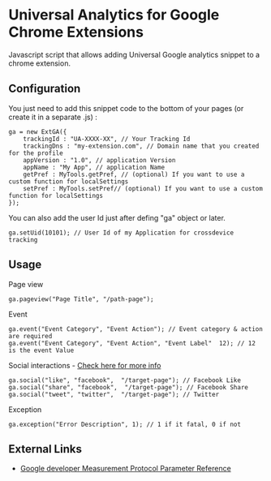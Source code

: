 Universal Analytics for Google Chrome Extensions
======================

Javascript script that allows adding Universal Google analytics snippet to a chrome extension.

Configuration
------------
    
You just need to add this snippet code to the bottom of your pages (or create it in a separate .js) : 

    ga = new ExtGA({
        trackingId : "UA-XXXX-XX", // Your Tracking Id
        trackingDns : "my-extension.com", // Domain name that you created for the profile
        appVersion : "1.0", // application Version
        appName : "My App", // application Name
        getPref : MyTools.getPref, // (optional) If you want to use a custom function for localSettings
        setPref : MyTools.setPref// (optional) If you want to use a custom function for localSettings
    });
    
You can also add the user Id just after defing "ga" object or later.
    
    ga.setUid(10101); // User Id of my Application for crossdevice tracking
    
Usage
------------

Page view

    ga.pageview("Page Title", "/path-page");

Event

    ga.event("Event Category", "Event Action"); // Event category & action are required
    ga.event("Event Category", "Event Action", "Event Label"  12); // 12 is the event Value

Social interactions - [Check here for more info](https://developers.google.com/analytics/devguides/collection/gajs/gaTrackingSocial)

    ga.social("like", "facebook",  "/target-page"); // Facebook Like
    ga.social("share", "facebook",  "/target-page"); // Facebook Share
    ga.social("tweet", "twitter",  "/target-page"); // Twitter

Exception

    ga.exception("Error Description", 1); // 1 if it fatal, 0 if not

External Links
------------
* [Google developer Measurement Protocol Parameter Reference](https://developers.google.com/analytics/devguides/collection/protocol/v1/parameters)

    
